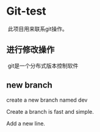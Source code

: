 # Git-test

​	此项目用来联系git操作。

## 进行修改操作

​	git是一个分布式版本控制软件

## new branch

create a new branch named dev

Create a branch is fast and simple.

Add a new line.